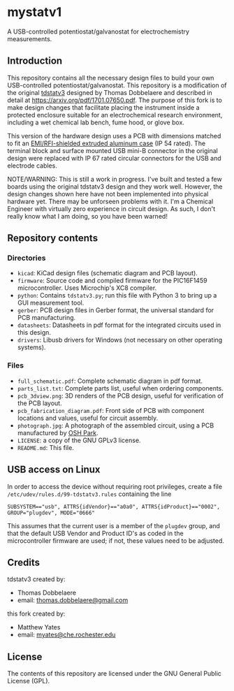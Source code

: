 # mystatv1

A USB-controlled potentiostat/galvanostat for electrochemistry measurements.

## Introduction
This repository contains all the necessary design files to build your own USB-controlled potentiostat/galvanostat.  This repository is a modification of the original [tdstatv3](https://github.com/thomasdob/tdstatv3) designed by Thomas Dobbelaere and described in detail at https://arxiv.org/pdf/1701.07650.pdf.  The purpose of this fork is to make design changes that facilitate placing the instrument inside a protected enclosure suitable for an electrochemical research environment, including a wet chemical lab bench, fume hood, or glove box.

This version of the hardware design uses a PCB with dimensions matched to fit an [EMI/RFI-shielded extruded aluminum case](https://www.hammfg.com/electronics/small-case/extruded/1457-emi) (IP 54 rated).  The terminal block and surface mounted USB mini-B connector in the original design were replaced with IP 67 rated circular connectors for the USB and electrode cables.

NOTE/WARNING:  This is still a work in progress.  I've built and tested a few boards using the original tdstatv3 design and they work well.  However, the design changes shown here have not been implemented into physical hardware yet.  There may be unforseen problems with it.  I'm a Chemical Engineer with virtually zero experience in circuit design.  As such, I don't really know what I am doing, so you have been warned!

## Repository contents

### Directories
* `kicad`: KiCad design files (schematic diagram and PCB layout).
* `firmware`: Source code and compiled firmware for the PIC16F1459 microcontroller. Uses Microchip's XC8 compiler.
* `python`: Contains `tdstatv3.py`; run this file with Python 3 to bring up a GUI measurement tool.
* `gerber`: PCB design files in Gerber format, the universal standard for PCB manufacturing.
* `datasheets`: Datasheets in pdf format for the integrated circuits used in this design.
* `drivers`: Libusb drivers for Windows (not necessary on other operating systems).

### Files
* `full_schematic.pdf`: Complete schematic diagram in pdf format.
* `parts_list.txt`: Complete parts list, useful when ordering components.
* `pcb_3dview.png`: 3D renders of the PCB design, useful for verification of the PCB layout.
* `pcb_fabrication_diagram.pdf`: Front side of PCB with component locations and values, useful for circuit assembly.
* `photograph.jpg`: A photograph of the assembled circuit, using a PCB manufactured by [OSH Park](https://oshpark.com/).
* `LICENSE`: a copy of the GNU GPLv3 license.
* `README.md`: This file.

## USB access on Linux
In order to access the device without requiring root privileges, create a file
`/etc/udev/rules.d/99-tdstatv3.rules` containing the line

```
SUBSYSTEM=="usb", ATTRS{idVendor}=="a0a0", ATTRS{idProduct}=="0002", GROUP="plugdev", MODE="0666"
```
This assumes that the current user is a member of the `plugdev` group, and that the default USB Vendor and Product ID's
as coded in the microcontroller firmware are used; if not, these values need to be adjusted.

## Credits
tdstatv3 created by:

* Thomas Dobbelaere
* email: thomas.dobbelaere@gmail.com

this fork created by:

* Matthew Yates
* email: myates@che.rochester.edu

## License
The contents of this repository are licensed under the GNU General Public License (GPL).
